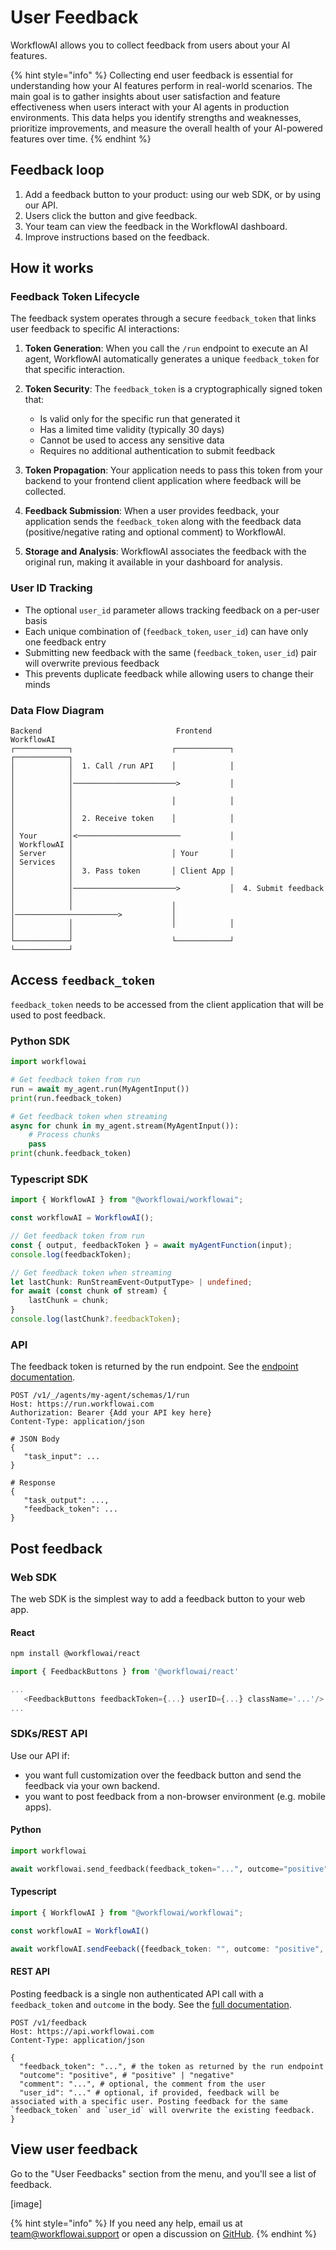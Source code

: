 # User Feedback

WorkflowAI allows you to collect feedback from users about your AI features.

{% hint style="info" %}
Collecting end user feedback is essential for understanding how your AI features perform in real-world scenarios. The main goal is to gather insights about user satisfaction and feature effectiveness when users interact with your AI agents in production environments. This data helps you identify strengths and weaknesses, prioritize improvements, and measure the overall health of your AI-powered features over time.
{% endhint %}

## Feedback loop
1. Add a feedback button to your product: using our web SDK, or by using our API.
2. Users click the button and give feedback.
3. Your team can view the feedback in the WorkflowAI dashboard.
4. Improve instructions based on the feedback.

## How it works

### Feedback Token Lifecycle

The feedback system operates through a secure `feedback_token` that links user feedback to specific AI interactions:

1. **Token Generation**: When you call the `/run` endpoint to execute an AI agent, WorkflowAI automatically generates a unique `feedback_token` for that specific interaction.

2. **Token Security**: The `feedback_token` is a cryptographically signed token that:
   - Is valid only for the specific run that generated it
   - Has a limited time validity (typically 30 days)
   - Cannot be used to access any sensitive data
   - Requires no additional authentication to submit feedback

3. **Token Propagation**: Your application needs to pass this token from your backend to your frontend client application where feedback will be collected.

4. **Feedback Submission**: When a user provides feedback, your application sends the `feedback_token` along with the feedback data (positive/negative rating and optional comment) to WorkflowAI.

5. **Storage and Analysis**: WorkflowAI associates the feedback with the original run, making it available in your dashboard for analysis.

### User ID Tracking

- The optional `user_id` parameter allows tracking feedback on a per-user basis
- Each unique combination of (`feedback_token`, `user_id`) can have only one feedback entry
- Submitting new feedback with the same (`feedback_token`, `user_id`) pair will overwrite previous feedback
- This prevents duplicate feedback while allowing users to change their minds

### Data Flow Diagram

```
Backend                              Frontend                             WorkflowAI
┌────────────┐                      ┌────────────┐                      ┌────────────┐
│            │  1. Call /run API    │            │                      │            │
│            │───────────────────────>           │                      │            │
│            │                      │            │                      │            │
│            │  2. Receive token    │            │                      │            │
│ Your       │<───────────────────────           │                      │ WorkflowAI │
│ Server     │                      │ Your       │                      │ Services   │
│            │  3. Pass token       │ Client App │                      │            │
│            │───────────────────────>           │  4. Submit feedback  │            │
│            │                      │            │───────────────────────>           │
│            │                      │            │                      │            │
└────────────┘                      └────────────┘                      └────────────┘
```

## Access `feedback_token`

`feedback_token` needs to be accessed from the client application that will be used to post feedback.

### Python SDK

```python
import workflowai

# Get feedback token from run
run = await my_agent.run(MyAgentInput())
print(run.feedback_token)

# Get feedback token when streaming
async for chunk in my_agent.stream(MyAgentInput()):
    # Process chunks
    pass
print(chunk.feedback_token)
```

### Typescript SDK

```typescript
import { WorkflowAI } from "@workflowai/workflowai";

const workflowAI = WorkflowAI();

// Get feedback token from run
const { output, feedbackToken } = await myAgentFunction(input);
console.log(feedbackToken);

// Get feedback token when streaming
let lastChunk: RunStreamEvent<OutputType> | undefined;
for await (const chunk of stream) {
    lastChunk = chunk;
}
console.log(lastChunk?.feedbackToken);
```

### API

The feedback token is returned by the run endpoint. See the [endpoint documentation](https://run.workflowai.com/docs#/Run/run_task_v1__tenant__agents__task_id__schemas__task_schema_id__run_post).

```
POST /v1/_/agents/my-agent/schemas/1/run
Host: https://run.workflowai.com
Authorization: Bearer {Add your API key here}
Content-Type: application/json

# JSON Body
{
   "task_input": ...
}

# Response
{
   "task_output": ...,
   "feedback_token": ...
}
```

## Post feedback

### Web SDK

The web SDK is the simplest way to add a feedback button to your web app.

#### React

```bash
npm install @workflowai/react
```

```typescript
import { FeedbackButtons } from '@workflowai/react'

...
   <FeedbackButtons feedbackToken={...} userID={...} className='...'/>
...
```

### SDKs/REST API

Use our API if:
- you want full customization over the feedback button and send the feedback via your own backend.
- you want to post feedback from a non-browser environment (e.g. mobile apps).

#### Python

```python
import workflowai

await workflowai.send_feedback(feedback_token="...", outcome="positive", comment=..., user_id=...)
```

#### Typescript

```typescript
import { WorkflowAI } from "@workflowai/workflowai";

const workflowAI = WorkflowAI()

await workflowAI.sendFeeback({feedback_token: "", outcome: "positive", comment: "...", userID: ""})
```

#### REST API

Posting feedback is a single non authenticated API call with a `feedback_token` and `outcome` in the body.
See the [full documentation](https://api.workflowai.com/docs#/Feedback/create_run_feedback_v1_feedback_post).

```
POST /v1/feedback
Host: https://api.workflowai.com
Content-Type: application/json

{
  "feedback_token": "...", # the token as returned by the run endpoint
  "outcome": "positive", # "positive" | "negative"
  "comment": "...", # optional, the comment from the user
  "user_id": "..." # optional, if provided, feedback will be associated with a specific user. Posting feedback for the same `feedback_token` and `user_id` will overwrite the existing feedback.
}
```

## View user feedback

Go to the "User Feedbacks" section from the menu, and you'll see a list of feedback.

[image]

{% hint style="info" %}
If you need any help, email us at team@workflowai.support or open a discussion on [GitHub](https://github.com/workflowai/workflowai/discussions).
{% endhint %}
